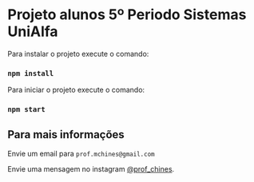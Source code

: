 # Projeto alunos 5º Periodo Sistemas UniAlfa

Para instalar o projeto execute o comando:

### `npm install`

Para iniciar o projeto execute o comando:

### `npm start`


## Para mais informações

Envie um email para `prof.mchines@gmail.com`

Envie uma mensagem no instagram [@prof_chines](https://www.instagram.com/prof_chines).
